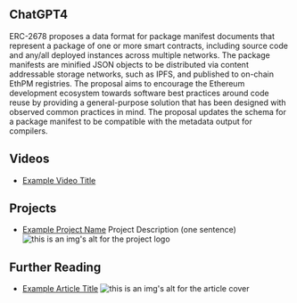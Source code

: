 ## ChatGPT4

ERC-2678 proposes a data format for package manifest documents that represent a package of one or more smart contracts, including source code and any/all deployed instances across multiple networks. The package manifests are minified JSON objects to be distributed via content addressable storage networks, such as IPFS, and published to on-chain EthPM registries. The proposal aims to encourage the Ethereum development ecosystem towards software best practices around code reuse by providing a general-purpose solution that has been designed with observed common practices in mind. The proposal updates the schema for a package manifest to be compatible with the metadata output for compilers.

## Videos

- [Example Video Title](https://www.youtube.com/watch?v=TDGq4aeevgY)

## Projects

- [Example Project Name](https://xxxx.xxx/xxxxx) Project Description (one sentence) ![this is an img's alt for the project logo](https://xxxx.xxx/project-logo.xxx)

## Further Reading

- [Example Article Title](https://xxxx.xxx/xxxxx) ![this is an img's alt for the article cover](https://xxxx.xxx/article-cover.xxx)
